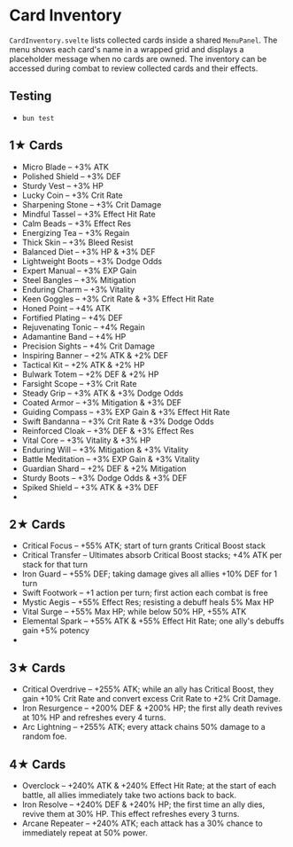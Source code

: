 # Card Inventory

`CardInventory.svelte` lists collected cards inside a shared `MenuPanel`. The
menu shows each card's name in a wrapped grid and displays a placeholder message
when no cards are owned. The inventory can be accessed during combat to review
collected cards and their effects.

## Testing
- `bun test`
## 1★ Cards
- Micro Blade – +3% ATK
- Polished Shield – +3% DEF
- Sturdy Vest – +3% HP
- Lucky Coin – +3% Crit Rate
- Sharpening Stone – +3% Crit Damage
- Mindful Tassel – +3% Effect Hit Rate
- Calm Beads – +3% Effect Res
- Energizing Tea – +3% Regain
- Thick Skin – +3% Bleed Resist
- Balanced Diet – +3% HP & +3% DEF
- Lightweight Boots – +3% Dodge Odds
- Expert Manual – +3% EXP Gain
- Steel Bangles – +3% Mitigation
- Enduring Charm – +3% Vitality
- Keen Goggles – +3% Crit Rate & +3% Effect Hit Rate
- Honed Point – +4% ATK
- Fortified Plating – +4% DEF
- Rejuvenating Tonic – +4% Regain
- Adamantine Band – +4% HP
- Precision Sights – +4% Crit Damage
- Inspiring Banner – +2% ATK & +2% DEF
- Tactical Kit – +2% ATK & +2% HP
- Bulwark Totem – +2% DEF & +2% HP
- Farsight Scope – +3% Crit Rate
- Steady Grip – +3% ATK & +3% Dodge Odds
- Coated Armor – +3% Mitigation & +3% DEF
- Guiding Compass – +3% EXP Gain & +3% Effect Hit Rate
- Swift Bandanna – +3% Crit Rate & +3% Dodge Odds
- Reinforced Cloak – +3% DEF & +3% Effect Res
- Vital Core – +3% Vitality & +3% HP
- Enduring Will – +3% Mitigation & +3% Vitality
- Battle Meditation – +3% EXP Gain & +3% Vitality
- Guardian Shard – +2% DEF & +2% Mitigation
- Sturdy Boots – +3% Dodge Odds & +3% DEF
- Spiked Shield – +3% ATK & +3% DEF
- 
## 2★ Cards
- Critical Focus – +55% ATK; start of turn grants Critical Boost stack
- Critical Transfer – Ultimates absorb Critical Boost stacks; +4% ATK per stack for that turn
- Iron Guard – +55% DEF; taking damage gives all allies +10% DEF for 1 turn
- Swift Footwork – +1 action per turn; first action each combat is free
- Mystic Aegis – +55% Effect Res; resisting a debuff heals 5% Max HP
- Vital Surge – +55% Max HP; while below 50% HP, +55% ATK
- Elemental Spark – +55% ATK & +55% Effect Hit Rate; one ally's debuffs gain +5% potency
- 
## 3★ Cards
- Critical Overdrive – +255% ATK; while an ally has Critical Boost, they gain +10% Crit Rate and convert excess Crit Rate to +2% Crit Damage.
- Iron Resurgence – +200% DEF & +200% HP; the first ally death revives at 10% HP and refreshes every 4 turns.
- Arc Lightning – +255% ATK; every attack chains 50% damage to a random foe.

## 4★ Cards
- Overclock – +240% ATK & +240% Effect Hit Rate; at the start of each battle, all allies immediately take two actions back to back.
- Iron Resolve – +240% DEF & +240% HP; the first time an ally dies, revive them at 30% HP. This effect refreshes every 3 turns.
- Arcane Repeater – +240% ATK; each attack has a 30% chance to immediately repeat at 50% power.
